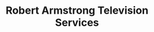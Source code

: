 ---
title: "Robert Armstrong Television Services"
url: /eastbourne/robert-armstrong-television-services/
shop: electronics
---